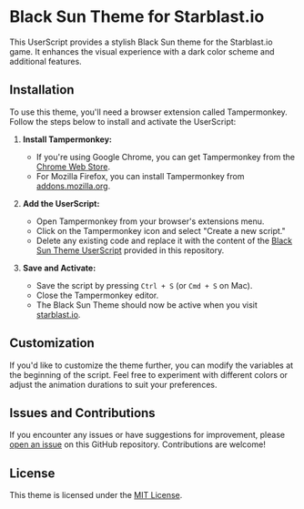 # Black Sun Theme for Starblast.io

This UserScript provides a stylish Black Sun theme for the Starblast.io game. It enhances the visual experience with a dark color scheme and additional features.

## Installation

To use this theme, you'll need a browser extension called Tampermonkey. Follow the steps below to install and activate the UserScript:

1. **Install Tampermonkey:**
   - If you're using Google Chrome, you can get Tampermonkey from the [Chrome Web Store](https://chrome.google.com/webstore/detail/tampermonkey/dhdgffkkebhmkfjojejmpbldmpobfkfo).
   - For Mozilla Firefox, you can install Tampermonkey from [addons.mozilla.org](https://addons.mozilla.org/en-US/firefox/addon/tampermonkey/).

2. **Add the UserScript:**
   - Open Tampermonkey from your browser's extensions menu.
   - Click on the Tampermonkey icon and select "Create a new script."
   - Delete any existing code and replace it with the content of the [Black Sun Theme UserScript](URL_TO_RAW_SCRIPT) provided in this repository.

3. **Save and Activate:**
   - Save the script by pressing `Ctrl + S` (or `Cmd + S` on Mac).
   - Close the Tampermonkey editor.
   - The Black Sun Theme should now be active when you visit [starblast.io](https://starblast.io/).

## Customization

If you'd like to customize the theme further, you can modify the variables at the beginning of the script. Feel free to experiment with different colors or adjust the animation durations to suit your preferences.

## Issues and Contributions

If you encounter any issues or have suggestions for improvement, please [open an issue](URL_TO_ISSUES) on this GitHub repository. Contributions are welcome!

## License

This theme is licensed under the [MIT License](LICENSE).
